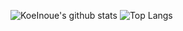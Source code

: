 ![KoeInoue's github stats](https://github-readme-stats.vercel.app/api?username=KoeInoue&count_private=true&show_icons=true&theme=radical)
![Top Langs](https://github-readme-stats.vercel.app/api/top-langs/?username=KoeInoue&theme=radical)
